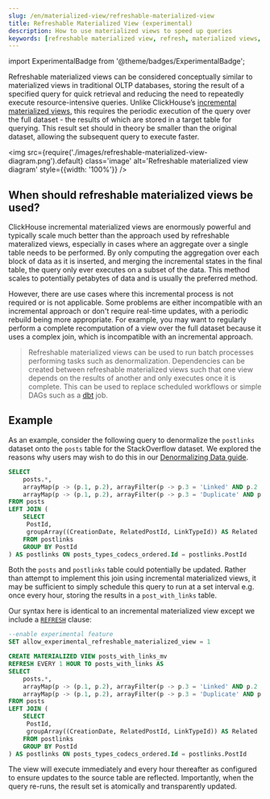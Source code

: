 ```yaml
---
slug: /en/materialized-view/refreshable-materialized-view
title: Refreshable Materialized View (experimental)
description: How to use materialized views to speed up queries
keywords: [refreshable materialized view, refresh, materialized views, speed up queries, query optimization]
---
```


import ExperimentalBadge from '@theme/badges/ExperimentalBadge';

<ExperimentalBadge />

Refreshable materialized views can be considered conceptually similar to materialized views in traditional OLTP databases, storing the result of a specified query for quick retrieval and reducing the need to repeatedly execute resource-intensive queries. Unlike ClickHouse’s [incremental materialized views](/en/materialized-view), this requires the periodic execution of the query over the full dataset - the results of which are stored in a target table for querying. This result set should in theory be smaller than the original dataset, allowing the subsequent query to execute faster.

<img src={require('./images/refreshable-materialized-view-diagram.png').default}
  class='image'
  alt='Refreshable materialized view diagram'
  style={{width: '100%'}} />

## When should refreshable materialized views be used?

ClickHouse incremental materialized views are enormously powerful and typically scale much better than the approach used by refreshable materalized views, especially in cases where an aggregate over a single table needs to be performed. By only computing the aggregation over each block of data as it is inserted, and merging the incremental states in the final table, the query only ever executes on a subset of the data. This method scales to potentially petabytes of data and is usually the preferred method.

However, there are use cases where this incremental process is not required or is not applicable. Some problems are either incompatible with an incremental approach or don't require real-time updates, with a periodic rebuild being more appropriate. For example, you may want to regularly perform a complete recomputation of a view over the full dataset because it uses a complex join, which is incompatible with an incremental approach.

>  Refreshable materialized views can be used to run batch processes performing tasks such as denormalization. Dependencies can be created between refreshable materialized views such that one view depends on the results of another and only executes once it is complete. This can be used to replace scheduled workflows or simple DAGs such as a [dbt](https://www.getdbt.com/) job.

## Example

As an example, consider the following query to denormalize the `postlinks` dataset onto the `posts` table for the StackOverflow dataset. We explored the reasons why users may wish to do this in our [Denormalizing Data guide](/en/data-modeling/denormalization).

```sql
SELECT
    posts.*,
    arrayMap(p -> (p.1, p.2), arrayFilter(p -> p.3 = 'Linked' AND p.2 != 0, Related)) AS LinkedPosts,
    arrayMap(p -> (p.1, p.2), arrayFilter(p -> p.3 = 'Duplicate' AND p.2 != 0, Related)) AS DuplicatePosts
FROM posts
LEFT JOIN (
    SELECT
   	 PostId,
   	 groupArray((CreationDate, RelatedPostId, LinkTypeId)) AS Related
    FROM postlinks
    GROUP BY PostId
) AS postlinks ON posts_types_codecs_ordered.Id = postlinks.PostId
```

Both the `posts` and `postlinks` table could potentially be updated. Rather than attempt to implement this join using incremental materialized views, it may be sufficient to simply schedule this query to run at a set interval e.g. once every hour, storing the results in a `post_with_links` table.

Our syntax here is identical to an incremental materialized view except we include a [`REFRESH`](/en/sql-reference/statements/create/view#refreshable-materialized-view) clause:

```sql
--enable experimental feature
SET allow_experimental_refreshable_materialized_view = 1

CREATE MATERIALIZED VIEW posts_with_links_mv
REFRESH EVERY 1 HOUR TO posts_with_links AS
SELECT
    posts.*,
    arrayMap(p -> (p.1, p.2), arrayFilter(p -> p.3 = 'Linked' AND p.2 != 0, Related)) AS LinkedPosts,
    arrayMap(p -> (p.1, p.2), arrayFilter(p -> p.3 = 'Duplicate' AND p.2 != 0, Related)) AS DuplicatePosts
FROM posts
LEFT JOIN (
    SELECT
   	 PostId,
   	 groupArray((CreationDate, RelatedPostId, LinkTypeId)) AS Related
    FROM postlinks
    GROUP BY PostId
) AS postlinks ON posts_types_codecs_ordered.Id = postlinks.PostId
```

The view will execute immediately and every hour thereafter as configured to ensure updates to the source table are reflected. Importantly, when the query re-runs, the result set is atomically and transparently updated.
